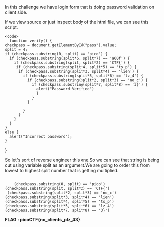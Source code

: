 In this challenge we have login form that is doing password validation on client side.  

If we view source or just inspect body of the html file, we can see this script.  

    <code>
      function verify() {
    checkpass = document.getElementById("pass").value;
    split = 4;
    if (checkpass.substring(0, split) == 'pico') {
      if (checkpass.substring(split*6, split*7) == 'a60f') {
        if (checkpass.substring(split, split*2) == 'CTF{') {
         if (checkpass.substring(split*4, split*5) == 'ts_p') {
          if (checkpass.substring(split*3, split*4) == 'lien') {
            if (checkpass.substring(split*5, split*6) == 'lz_4') {
              if (checkpass.substring(split*2, split*3) == 'no_c') {
                if (checkpass.substring(split*7, split*8) == '3}') {
                  alert("Password Verified")
                  }
                }
              }
      
            }
          }
        }
      }
    }
    else {
      alert("Incorrect password");
    }  
  }  
  </code>

So let's sort of reverse engineer this one.So we can see that string is being cut using variable split as an argument.We are going to order this from lowest to highest split number that is getting multiplied.  

<code>
    (checkpass.substring(0, split) == 'pico')  
(checkpass.substring(split, split*2) == 'CTF{')
 (checkpass.substring(split*2, split*3) == 'no_c')
(checkpass.substring(split*3, split*4) == 'lien')
(checkpass.substring(split*4, split*5) == 'ts_p')
(checkpass.substring(split*5, split*6) == 'lz_4')
(checkpass.substring(split*7, split*8) == '3}')  
</code>  

<b>FLAG : picoCTF{no_clients_plz_43}</b>
